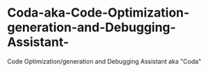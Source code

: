 # Coda-aka-Code-Optimization-generation-and-Debugging-Assistant-
Code Optimization/generation and Debugging Assistant aka "Coda"
